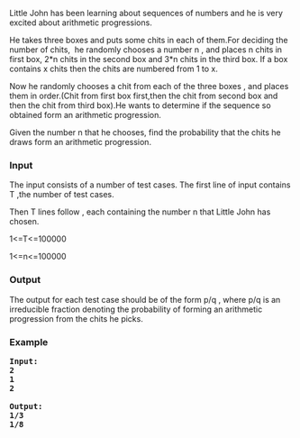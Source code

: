 <p>Little John has been learning about sequences of numbers and he is very excited about arithmetic progressions.</p>
<p>He takes three boxes and puts some chits in each of them.For deciding the number of chits,&nbsp; he randomly chooses a number n , and places n chits in first box, 2*n chits in the second box and 3*n chits in the third box. If a box contains x chits then the chits are numbered from 1 to x.</p>
<p>Now he randomly chooses a chit from each of the three boxes , and places them in order.(Chit from first box first,then the chit from second box and then the chit from third box).He wants to determine if the sequence so obtained form an arithmetic progression.</p>
<p>Given the number n that he chooses, find the probability that the chits he draws form an arithmetic progression.</p>
<h3>Input</h3>
<p>The input consists of a number of test cases. The first line of input contains T ,the number of test cases.</p>
<p>Then T lines follow , each containing the number n that Little John has chosen.</p>
<p>1&lt;=T&lt;=100000</p>
<p>1&lt;=n&lt;=100000</p>
<h3>Output</h3>
<p>The output for each test case should be of the form p/q , where p/q is an irreducible fraction denoting the probability of forming an arithmetic progression from the chits he picks.&nbsp;</p>
<h3>Example</h3>
<pre><strong>Input:<br>2<br>1<br>2<br></strong><br><strong>Output:<br>1/3<br>1/8<br><br><br><br><br><br><br><br><br><br></strong>
</pre>
